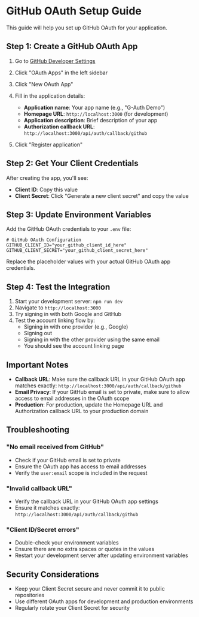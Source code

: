 # GitHub OAuth Setup Guide

This guide will help you set up GitHub OAuth for your application.

## Step 1: Create a GitHub OAuth App

1. Go to [GitHub Developer Settings](https://github.com/settings/developers)
2. Click "OAuth Apps" in the left sidebar
3. Click "New OAuth App"
4. Fill in the application details:
   - **Application name**: Your app name (e.g., "G-Auth Demo")
   - **Homepage URL**: `http://localhost:3000` (for development)
   - **Application description**: Brief description of your app
   - **Authorization callback URL**: `http://localhost:3000/api/auth/callback/github`

5. Click "Register application"

## Step 2: Get Your Client Credentials

After creating the app, you'll see:
- **Client ID**: Copy this value
- **Client Secret**: Click "Generate a new client secret" and copy the value

## Step 3: Update Environment Variables

Add the GitHub OAuth credentials to your `.env` file:

```env
# GitHub OAuth Configuration
GITHUB_CLIENT_ID="your_github_client_id_here"
GITHUB_CLIENT_SECRET="your_github_client_secret_here"
```

Replace the placeholder values with your actual GitHub OAuth app credentials.

## Step 4: Test the Integration

1. Start your development server: `npm run dev`
2. Navigate to `http://localhost:3000`
3. Try signing in with both Google and GitHub
4. Test the account linking flow by:
   - Signing in with one provider (e.g., Google)
   - Signing out
   - Signing in with the other provider using the same email
   - You should see the account linking page

## Important Notes

- **Callback URL**: Make sure the callback URL in your GitHub OAuth app matches exactly: `http://localhost:3000/api/auth/callback/github`
- **Email Privacy**: If your GitHub email is set to private, make sure to allow access to email addresses in the OAuth scope
- **Production**: For production, update the Homepage URL and Authorization callback URL to your production domain

## Troubleshooting

### "No email received from GitHub"
- Check if your GitHub email is set to private
- Ensure the OAuth app has access to email addresses
- Verify the `user:email` scope is included in the request

### "Invalid callback URL"
- Verify the callback URL in your GitHub OAuth app settings
- Ensure it matches exactly: `http://localhost:3000/api/auth/callback/github`

### "Client ID/Secret errors"
- Double-check your environment variables
- Ensure there are no extra spaces or quotes in the values
- Restart your development server after updating environment variables

## Security Considerations

- Keep your Client Secret secure and never commit it to public repositories
- Use different OAuth apps for development and production environments
- Regularly rotate your Client Secret for security